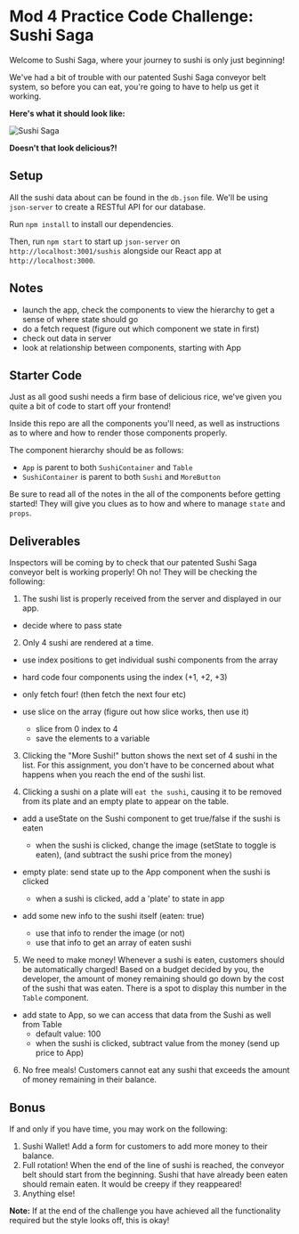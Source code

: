 # Mod 4 Practice Code Challenge: Sushi Saga

Welcome to Sushi Saga, where your journey to sushi is only just beginning!

We've had a bit of trouble with our patented Sushi Saga conveyor belt system, so before you can eat, you're going to have to help us get it working.

**Here's what it should look like:**

![Sushi Saga](https://raw.githubusercontent.com/learn-co-curriculum/React-Practice-Code-Challenge/master/sushi-saga-demo.gif)

**Doesn't that look delicious?!**

## Setup

All the sushi data about can be found in the `db.json` file. We'll
be using `json-server` to create a RESTful API for our database.

Run `npm install` to install our dependencies.

Then, run `npm start` to start up `json-server` on `http://localhost:3001/sushis`
alongside our React app at `http://localhost:3000`.

## Notes

- launch the app, check the components to view the hierarchy to get a sense of where state should go
- do a fetch request (figure out which component we state in first)
- check out data in server
- look at relationship between components, starting with App

## Starter Code

Just as all good sushi needs a firm base of delicious rice, we've given you
quite a bit of code to start off your frontend!

Inside this repo are all the components you'll need, as well as instructions as
to where and how to render those components properly.

The component hierarchy should be as follows:

- `App` is parent to both `SushiContainer` and `Table`
- `SushiContainer` is parent to both `Sushi` and `MoreButton`

Be sure to read all of the notes in the all of the components before getting
started! They will give you clues as to how and where to manage `state` and
`props`.

## Deliverables

Inspectors will be coming by to check that our patented Sushi Saga conveyor belt
is working properly! Oh no! They will be checking the following:

1. The sushi list is properly received from the server and displayed in our app.

- decide where to pass state

2. Only 4 sushi are rendered at a time.

- use index positions to get individual sushi components from the array
- hard code four components using the index (+1, +2, +3)

- only fetch four! (then fetch the next four etc)

- use slice on the array (figure out how slice works, then use it)
  - slice from 0 index to 4
  - save the elements to a variable

3. Clicking the "More Sushi!" button shows the next set of 4 sushi in the list.
   For this assignment, you don't have to be concerned about what happens when
   you reach the end of the sushi list.

4. Clicking a sushi on a plate will `eat the sushi`, causing it to be removed from
   its plate and an empty plate to appear on the table.

- add a useState on the Sushi component to get true/false if the sushi is eaten

  - when the sushi is clicked, change the image (setState to toggle is eaten), (and subtract the sushi price from the money)

- empty plate: send state up to the App component when the sushi is clicked

  - when a sushi is clicked, add a 'plate' to state in app

- add some new info to the sushi itself (eaten: true)
  - use that info to render the image (or not)
  - use that info to get an array of eaten sushi

5. We need to make money! Whenever a sushi is eaten, customers should be
   automatically charged! Based on a budget decided by you, the developer, the
   amount of money remaining should go down by the cost of the sushi that was
   eaten. There is a spot to display this number in the `Table` component.

- add state to App, so we can access that data from the Sushi as well from Table
  - default value: 100
  - when the sushi is clicked, subtract value from the money (send up price to App)

6. No free meals! Customers cannot eat any sushi that exceeds the amount of
   money remaining in their balance.

## Bonus

If and only if you have time, you may work on the following:

1. Sushi Wallet! Add a form for customers to add more money to their balance.
2. Full rotation! When the end of the line of sushi is reached, the conveyor
   belt should start from the beginning. Sushi that have already been eaten
   should remain eaten. It would be creepy if they reappeared!
3. Anything else!

**Note:** If at the end of the challenge you have achieved all the functionality required but the style looks off, this is okay!
